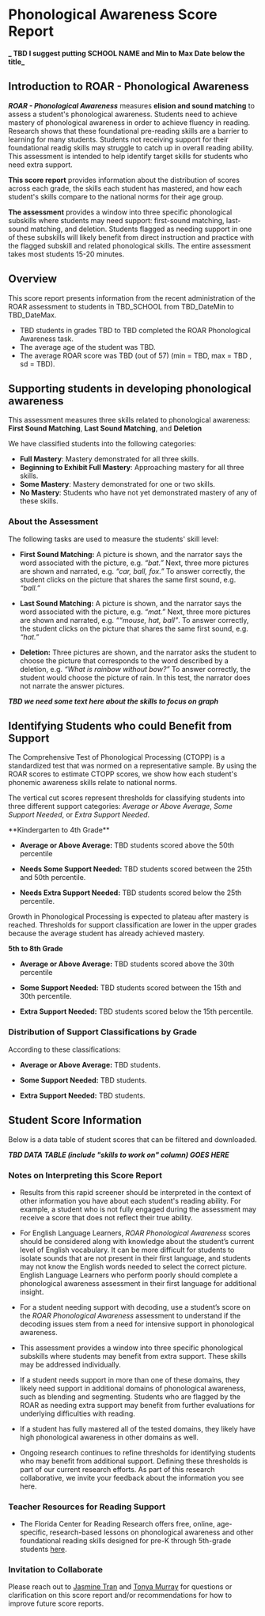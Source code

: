# Phonological Awareness Score Report

**_ TBD I suggest putting SCHOOL NAME and Min to Max Date below the title_**

## Introduction to ROAR - Phonological Awareness

**_ROAR - Phonological Awareness_** measures **elision and sound matching** to assess a student's phonological awareness. Students need to achieve mastery of phonological awareness in order to achieve fluency in reading. Research shows that these foundational pre-reading skills are a barrier to learning for many students. Students not receiving support for their foundational readig skills may struggle to catch up in overall reading ability. This assessment is intended to help identify target skills for students who need extra support.

**This score report** provides information about the distribution of scores across each grade, the skills each student has mastered, and how each student's skills compare to the national norms for their age group.

**The assessment** provides a window into three specific phonological subskills where students may need support: first-sound matching, last-sound matching, and deletion. Students flagged as needing support in one of these subskills will likely benefit from direct instruction and practice with the flagged subskill and related phonological skills. The entire assessment takes most students 15-20 minutes.

## Overview

This score report presents information from the recent administration of the ROAR assessment to students in TBD_SCHOOL from TBD_DateMin to TBD_DateMax.

<div id="viz-distribution-by-grade-pa"></div>

- TBD students in grades TBD to TBD completed the ROAR Phonological Awareness task.
- The average age of the student was TBD.
- The average ROAR score was TBD (out of 57) (min = TBD, max = TBD , sd = TBD).

## Supporting students in developing phonological awareness

This assessment measures three skills related to phonological awareness: **First Sound Matching**, **Last Sound Matching**, and **Deletion**

<div id="viz-stacked-skill-by-grade-pa"></div>

We have classified students into the following categories:

- **Full Mastery**: Mastery demonstrated for all three skills.
- **Beginning to Exhibit Full Mastery**: Approaching mastery for all three skills.
- **Some Mastery**: Mastery demonstrated for one or two skills.
- **No Mastery**: Students who have not yet demonstrated mastery of any of these skills.

### About the Assessment

The following tasks are used to measure the students' skill level:

- **First Sound Matching:** A picture is shown, and the narrator says the word associated with the picture, e.g. _“bat.”_ Next, three more pictures are shown and narrated, e.g. _“car, ball, fox.”_ To answer correctly, the student clicks on the picture that shares the same first sound, e.g. _“ball.”_

- **Last Sound Matching:** A picture is shown, and the narrator says the word associated with the picture, e.g. _“mat.”_ Next, three more pictures are shown and narrated, e.g. _““mouse, hat, ball”_. To answer correctly, the student clicks on the picture that shares the same first sound, e.g. _“hat.”_

- **Deletion:** Three pictures are shown, and the narrator asks the student to choose the picture that corresponds to the word described by a deletion, e.g. _“What is rainbow without bow?”_ To answer correctly, the student would choose the picture of rain. In this test, the narrator does not narrate the answer pictures.

<div id="viz-skill-focus-by-grade-pa"></div>

**_TBD we need some text here about the skills to focus on graph_**

## Identifying Students who could Benefit from Support

The Comprehensive Test of Phonological Processing (CTOPP) is a standardized test that was normed on a representative sample. By using the ROAR scores to estimate CTOPP scores, we show how each student's phonemic awareness skills relate to national norms.

The vertical cut scores represent thresholds for classifying students into three different support categories: _Average or Above Average_, _Some Support Needed_, or _Extra Support Needed_.

<div id="viz-normed-percentile-distribution-1-4-pa"></div>
**Kindergarten to 4th Grade**

- **Average or Above Average:** TBD students scored above the 50th percentile

- **Needs Some Support Needed:** TBD students scored between the 25th and 50th percentile.

- **Needs Extra Support Needed:** TBD students scored below the 25th percentile.

Growth in Phonological Processing is expected to plateau after mastery is reached. Thresholds for support classification are lower in the upper grades because the average student has already achieved mastery.

<div id="viz-normed-percentile-distribution-5-12-pa"></div>

**5th to 8th Grade**

- **Average or Above Average:** TBD students scored above the 30th percentile

- **Some Support Needed:** TBD students scored between the 15th and 30th percentile.

- **Extra Support Needed:** TBD students scored below the 15th percentile.

### Distribution of Support Classifications by Grade

<div id="viz-stacked-support-by-grade-pa"></div>
According to these classifications:

- **Average or Above Average:** TBD students.

- **Some Support Needed:** TBD students.

- **Extra Support Needed:** TBD students.

## Student Score Information

Below is a data table of student scores that can be filtered and downloaded.

**_TBD DATA TABLE (include "skills to work on" column) GOES HERE_**

### Notes on Interpreting this Score Report

- Results from this rapid screener should be interpreted in the context of other information you have about each student's reading ability. For example, a student who is not fully engaged during the assessment may receive a score that does not reflect their true ability.

- For English Language Learners, _ROAR Phonological Awareness_ scores should be considered along with knowledge about the student’s current level of English vocabulary. It can be more difficult for students to isolate sounds that are not present in their first language, and students may not know the English words needed to select the correct picture. English Language Learners who perform poorly should complete a phonological awareness assessment in their first language for additional insight.

- For a student needing support with decoding, use a student’s score on the _ROAR Phonological Awareness_ assessment to understand if the decoding issues stem from a need for intensive support in phonological awareness.

- This assessment provides a window into three specific phonological subskills where students may benefit from extra support. These skills may be addressed individually.

- If a student needs support in more than one of these domains, they likely need support in additional domains of phonological awareness, such as blending and segmenting. Students who are flagged by the ROAR as needing extra support may benefit from further evaluations for underlying difficulties with reading.

- If a student has fully mastered all of the tested domains, they likely have high phonological awareness in other domains as well.

- Ongoing research continues to refine thresholds for identifying students who may benefit from additional support. Defining these thresholds is part of our current research efforts. As part of this research collaborative, we invite your feedback about the information you see here.

### Teacher Resources for Reading Support

- The Florida Center for Reading Research offers free, online, age-specific, research-based lessons on phonological awareness and other foundational reading skills designed for pre-K through 5th-grade students [here](https://fcrr.org/student-center-activities/teacher-resource-guide).

### Invitation to Collaborate

Please reach out to [Jasmine Tran](jasetran@stanford.edu) and [Tonya Murray](tonyamur@stanford.edu) for questions or clarification on this score report and/or recommendations for how to improve future score reports.

